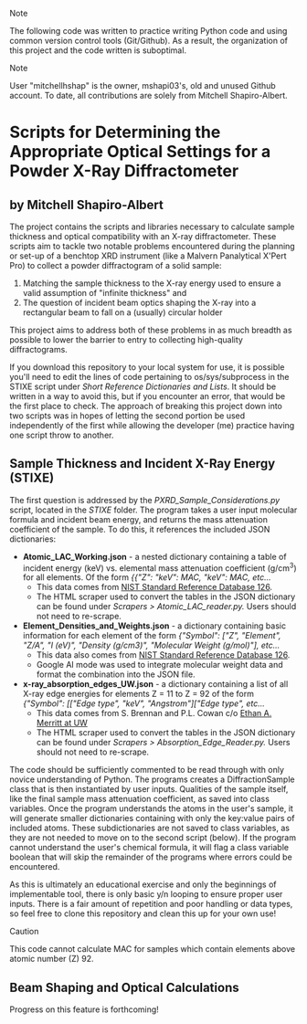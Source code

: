 > [!NOTE]
> The following code was written to practice writing Python code and using common version control tools (Git/Github). As a result, the organization of this project and the code written is suboptimal.

> [!NOTE]
> User "mitchellhshap" is the owner, mshapi03's, old and unused Github account. To date, all contributions are solely from Mitchell Shapiro-Albert.

# Scripts for Determining the Appropriate Optical Settings for a Powder X-Ray Diffractometer 
**by Mitchell Shapiro-Albert**
---

The project contains the scripts and libraries necessary to calculate sample thickness and optical compatibility with an X-ray diffractometer. These scripts aim to tackle two notable problems encountered
during the planning or set-up of a benchtop XRD instrument (like a Malvern Panalytical X'Pert Pro) to collect a powder diffractogram of a solid sample:

1. Matching the sample thickness to the X-ray energy used to ensure a valid assumption of "infinite thickness" and 
2. The question of incident beam optics shaping the X-ray into a rectangular beam to fall on a (usually) circular holder

This project aims to address both of these problems in as much breadth as possible to lower the barrier to entry to collecting high-quality diffractograms. 

If you download this repository to your local system for use, it is possible you'll need to edit the lines of code pertaining to os/sys/subprocess in the STIXE script under _Short Reference Dictionaries and Lists_. It should
be written in a way to avoid this, but if you encounter an error, that would be the first place to check. The approach of breaking this project down into two scripts was in hopes of letting the second portion be used independently 
of the first while allowing the developer (me) practice having one script throw to another.

## Sample Thickness and Incident X-Ray Energy (STIXE)

The first question is addressed by the _PXRD_Sample_Considerations.py_ script, located in the _STIXE_ folder. The program takes a user input molecular formula and incident beam energy, and returns the mass attenuation coefficient
of the sample. To do this, it references the included JSON dictionaries:

+ **Atomic_LAC_Working.json** - a nested dictionary containing a table of incident energy (keV) vs. elemental mass attenuation coefficient (g/cm<sup>3</sup>) for all elements. Of the form _{{"Z": "keV": MAC, "keV": MAC, etc..._
  + This data comes from [NIST Standard Reference Database 126](https://physics.nist.gov/PhysRefData/XrayMassCoef/tab3.html).
  + The HTML scraper used to convert the tables in the JSON dictionary can be found under _Scrapers > Atomic_LAC_reader.py._ Users should not need to re-scrape.
+ **Element_Densities_and_Weights.json** - a dictionary containing basic information for each element of the form _{"Symbol": ["Z", "Element", "Z/A", "I (eV)", "Density (g/cm3)", "Molecular Weight (g/mol)"], etc..._
  + This data also comes from [NIST Standard Reference Database 126](https://physics.nist.gov/PhysRefData/XrayMassCoef/tab1.html).
  + Google AI mode was used to integrate molecular weight data and format the combination into the JSON file.
+ **x-ray_absorption_edges_UW.json** - a dictionary containing a list of all X-ray edge energies for elements Z = 11 to Z = 92 of the form _{"Symbol": [["Edge type", "keV", "Angstrom"]["Edge type", etc..._
  + This data comes from S. Brennan and P.L. Cowan c/o [Ethan A. Merritt at UW](http://skuld.bmsc.washington.edu/scatter/AS_periodic.html)
  + The HTML scraper used to convert the tables in the JSON dictionary can be found under _Scrapers > Absorption_Edge_Reader.py._ Users should not need to re-scrape.
 
The code should be sufficiently commented to be read through with only novice understanding of Python. The programs creates a DiffractionSample class that is then instantiated by user inputs. Qualities of the sample itself, 
like the final sample mass attenuation coefficient, as saved into class variables. Once the program understands the atoms in the user's sample, it will generate smaller dictionaries containing with only the key:value pairs of 
included atoms. These subdictionaries are not saved to class variables, as they are not needed to move on to the second script (below). If the program cannot understand the user's chemical formula, it will flag a class variable
boolean that will skip the remainder of the programs where errors could be encountered.

As this is ultimately an educational exercise and only the beginnings of implementable tool, there is only basic y/n looping to ensure proper user inputs. There is a fair amount of repetition and poor handling or data types,
so feel free to clone this repository and clean this up for your own use!

> [!CAUTION]
> This code cannot calculate MAC for samples which contain elements above atomic number (Z) 92.

## Beam Shaping and Optical Calculations

Progress on this feature is forthcoming!
